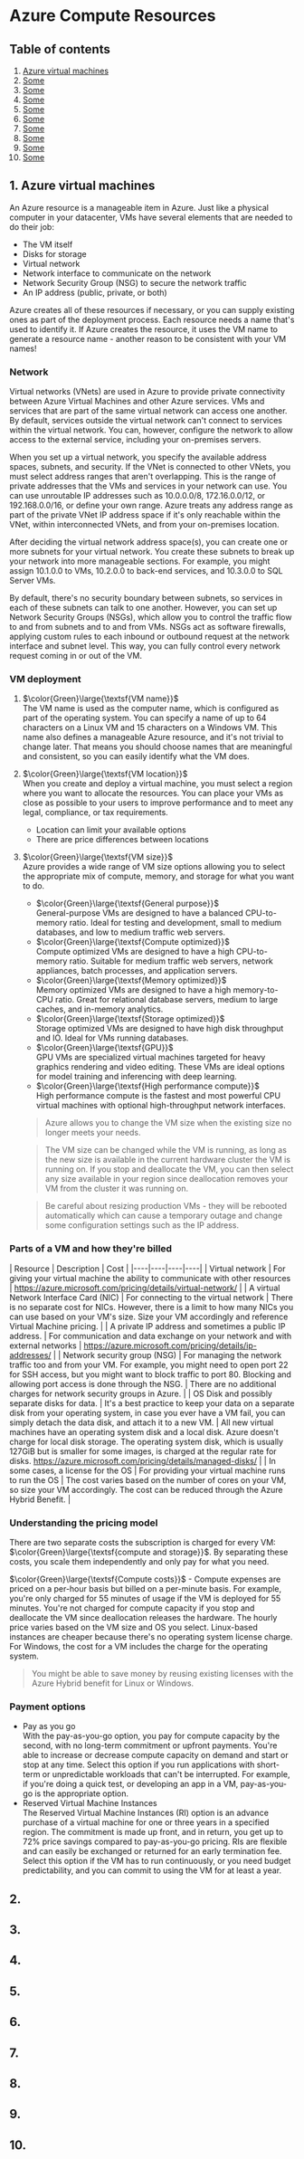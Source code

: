 # Azure Compute Resources

## Table of contents
1. [Azure virtual machines](#question1)
2. [Some](#question2)
3. [Some](#question3)
4. [Some](#question4)
5. [Some](#question5)
6. [Some](#question6)
7. [Some](#question7)
8. [Some](#question8)
9. [Some](#question9)
10. [Some](#question10)

## 1. Azure virtual machines <a name="question1"></a>

An Azure resource is a manageable item in Azure. Just like a physical computer in your datacenter, VMs have several elements that are needed to do their job:

- The VM itself
- Disks for storage
- Virtual network
- Network interface to communicate on the network
- Network Security Group (NSG) to secure the network traffic
- An IP address (public, private, or both)

Azure creates all of these resources if necessary, or you can supply existing ones as part of the deployment process. Each resource needs a name that's used to identify it. If Azure creates the resource, it uses the VM name to generate a resource name - another reason to be consistent with your VM names!

### Network

Virtual networks (VNets) are used in Azure to provide private connectivity between Azure Virtual Machines and other Azure services. VMs and services that are part of the same virtual network can access one another. By default, services outside the virtual network can't connect to services within the virtual network. You can, however, configure the network to allow access to the external service, including your on-premises servers.

When you set up a virtual network, you specify the available address spaces, subnets, and security. If the VNet is connected to other VNets, you must select address ranges that aren't overlapping. This is the range of private addresses that the VMs and services in your network can use. You can use unroutable IP addresses such as 10.0.0.0/8, 172.16.0.0/12, or 192.168.0.0/16, or define your own range. Azure treats any address range as part of the private VNet IP address space if it's only reachable within the VNet, within interconnected VNets, and from your on-premises location.

After deciding the virtual network address space(s), you can create one or more subnets for your virtual network. You create these subnets to break up your network into more manageable sections. For example, you might assign 10.1.0.0 to VMs, 10.2.0.0 to back-end services, and 10.3.0.0 to SQL Server VMs.

By default, there's no security boundary between subnets, so services in each of these subnets can talk to one another. However, you can set up Network Security Groups (NSGs), which allow you to control the traffic flow to and from subnets and to and from VMs. NSGs act as software firewalls, applying custom rules to each inbound or outbound request at the network interface and subnet level. This way, you can fully control every network request coming in or out of the VM.

### VM deployment

1. $\color{Green}\large{\textsf{VM name}}$  
    The VM name is used as the computer name, which is configured as part of the operating system. You can specify a name of up to 64 characters on a Linux VM and 15 characters on a Windows VM. This name also defines a manageable Azure resource, and it's not trivial to change later. That means you should choose names that are meaningful and consistent, so you can easily identify what the VM does.  
2. $\color{Green}\large{\textsf{VM location}}$  
    When you create and deploy a virtual machine, you must select a region where you want to allocate the resources. You can place your VMs as close as possible to your users to improve performance and to meet any legal, compliance, or tax requirements.

    - Location can limit your available options
    - There are price differences between locations

3. $\color{Green}\large{\textsf{VM size}}$  
    Azure provides a wide range of VM size options allowing you to select the appropriate mix of compute, memory, and storage for what you want to do.  

    - $\color{Green}\large{\textsf{General purpose}}$  
        General-purpose VMs are designed to have a balanced CPU-to-memory ratio. Ideal for testing and development, small to medium databases, and low to medium traffic web servers.
    - $\color{Green}\large{\textsf{Compute optimized}}$  
        Compute optimized VMs are designed to have a high CPU-to-memory ratio. Suitable for medium traffic web servers, network appliances, batch processes, and application servers.
    - $\color{Green}\large{\textsf{Memory optimized}}$  
        Memory optimized VMs are designed to have a high memory-to-CPU ratio. Great for relational database servers, medium to large caches, and in-memory analytics.
    - $\color{Green}\large{\textsf{Storage optimized}}$  
        Storage optimized VMs are designed to have high disk throughput and IO. Ideal for VMs running databases.
    - $\color{Green}\large{\textsf{GPU}}$  
        GPU VMs are specialized virtual machines targeted for heavy graphics rendering and video editing. These VMs are ideal options for model training and inferencing with deep learning.
    - $\color{Green}\large{\textsf{High performance compute}}$  
        High performance compute is the fastest and most powerful CPU virtual machines with optional high-throughput network interfaces.

    > Azure allows you to change the VM size when the existing size no longer meets your needs.

    > The VM size can be changed while the VM is running, as long as the new size is available in the current hardware cluster the VM is running on. If you stop and deallocate the VM, you can then select any size available in your region since deallocation removes your VM from the cluster it was running on.

    > Be careful about resizing production VMs - they will be rebooted automatically which can cause a temporary outage and change some configuration settings such as the IP address.

### Parts of a VM and how they're billed

| Resource | Description | Cost |
|----|----|----|----|
| Virtual network | For giving your virtual machine the ability to communicate with other resources | https://azure.microsoft.com/pricing/details/virtual-network/ |
| A virtual Network Interface Card (NIC) | For connecting to the virtual network | There is no separate cost for NICs. However, there is a limit to how many NICs you can use based on your VM's size. Size your VM accordingly and reference Virtual Machine pricing. |
| A private IP address and sometimes a public IP address. | For communication and data exchange on your network and with external networks | https://azure.microsoft.com/pricing/details/ip-addresses/ |
| Network security group (NSG) | For managing the network traffic too and from your VM. For example, you might need to open port 22 for SSH access, but you might want to block traffic to port 80. Blocking and allowing port access is done through the NSG. | There are no additional charges for network security groups in Azure. |
| OS Disk and possibly separate disks for data. | It's a best practice to keep your data on a separate disk from your operating system, in case you ever have a VM fail, you can simply detach the data disk, and attach it to a new VM. | All new virtual machines have an operating system disk and a local disk.
Azure doesn't charge for local disk storage. The operating system disk, which is usually 127GiB but is smaller for some images, is charged at the regular rate for disks. https://azure.microsoft.com/pricing/details/managed-disks/ |
| In some cases, a license for the OS | For providing your virtual machine runs to run the OS | The cost varies based on the number of cores on your VM, so size your VM accordingly. The cost can be reduced through the Azure Hybrid Benefit. |

### Understanding the pricing model

There are two separate costs the subscription is charged for every VM: $\color{Green}\large{\textsf{compute and storage}}$. By separating these costs, you scale them independently and only pay for what you need.

$\color{Green}\large{\textsf{Compute costs}}$ - Compute expenses are priced on a per-hour basis but billed on a per-minute basis. For example, you're only charged for 55 minutes of usage if the VM is deployed for 55 minutes. You're not charged for compute capacity if you stop and deallocate the VM since deallocation releases the hardware. The hourly price varies based on the VM size and OS you select. Linux-based instances are cheaper because there's no operating system license charge. For Windows, the cost for a VM includes the charge for the operating system.

> You might be able to save money by reusing existing licenses with the Azure Hybrid benefit for Linux or Windows.

### Payment options

- Pay as you go  
    With the pay-as-you-go option, you pay for compute capacity by the second, with no long-term commitment or upfront payments. You're able to increase or decrease compute capacity on demand and start or stop at any time. Select this option if you run applications with short-term or unpredictable workloads that can't be interrupted. For example, if you're doing a quick test, or developing an app in a VM, pay-as-you-go is the appropriate option.
- Reserved Virtual Machine Instances  
    The Reserved Virtual Machine Instances (RI) option is an advance purchase of a virtual machine for one or three years in a specified region. The commitment is made up front, and in return, you get up to 72% price savings compared to pay-as-you-go pricing. RIs are flexible and can easily be exchanged or returned for an early termination fee. Select this option if the VM has to run continuously, or you need budget predictability, and you can commit to using the VM for at least a year.


## 2.  <a name="question2"></a>

## 3.  <a name="question3"></a>

## 4.  <a name="question4"></a>

## 5.  <a name="question5"></a>

## 6.  <a name="question6"></a>

## 7.  <a name="question7"></a>

## 8.  <a name="question8"></a>

## 9.  <a name="question9"></a>

## 10.  <a name="question10"></a>